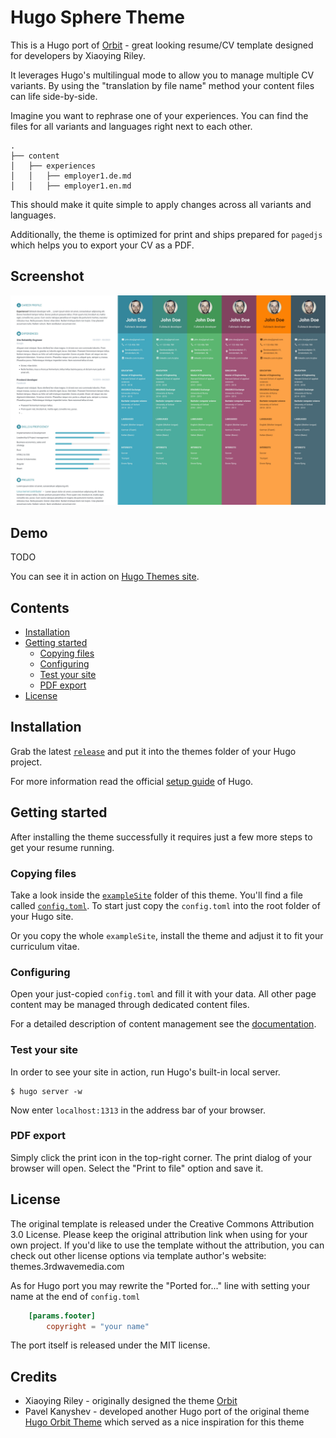 # Hugo Sphere Theme

This is a Hugo port of [Orbit](//github.com/xriley/Orbit-Theme) - great looking resume/CV template designed for developers by Xiaoying Riley.

It leverages Hugo's multilingual mode to allow you to manage multiple CV variants.
By using the "translation by file name" method your content files can life side-by-side.

Imagine you want to rephrase one of your experiences.
You can find the files for all variants and languages right next to each other.

```
.
├── content
│   ├── experiences
│   │   ├── employer1.de.md
│   │   ├── employer1.en.md

```

This should make it quite simple to apply changes across all variants and languages.

Additionally, the theme is optimized for print and ships prepared for `pagedjs` which helps you to export your CV as a PDF.

## Screenshot

![Sphere screenshot](/images/screenshot.jpg)

## Demo

TODO

You can see it in action on [Hugo Themes site](http://themes.gohugo.io/theme/hugo-sphere-theme/).

## Contents

- [Installation](#installation)
- [Getting started](#getting-started)
    - [Copying files](#copying-files)
    - [Configuring](#configuring)
    - [Test your site](#test-your-site)
    - [PDF export](#pdf-export)
- [License](#license)


## Installation

Grab the latest [`release`](//github.com/simne7/hugo-sphere-theme) and put it into the themes folder of your Hugo project.

For more information read the official [setup guide](//gohugo.io/overview/installing/) of Hugo.

## Getting started

After installing the theme successfully it requires just a few more steps to get your resume running.

### Copying files

Take a look inside the [`exampleSite`](//github.com/simne7/hugo-sphere-theme/tree/main/exampleSite) folder of this theme.
You'll find a file called [`config.toml`](//github.com/simne7/hugo-sphere-theme/blob/main/exampleSite/config.toml).
To start just copy the `config.toml` into the root folder of your Hugo site.

Or you copy the whole `exampleSite`, install the theme and adjust it to fit your curriculum vitae.

### Configuring

Open your just-copied `config.toml` and fill it with your data.
All other page content may be managed through dedicated content files.

For a detailed description of content management see the [documentation](//github.com/simne7/hugo-sphere-theme/blob/main/docs/index.md).

### Test your site

In order to see your site in action, run Hugo's built-in local server.

    $ hugo server -w

Now enter `localhost:1313` in the address bar of your browser.

### PDF export

Simply click the print icon in the top-right corner.
The print dialog of your browser will open.
Select the "Print to file" option and save it.


## License

The original template is released under the Creative Commons Attribution 3.0 License. Please keep the original attribution link when using for your own project. If you'd like to use the template without the attribution, you can check out other license options via template author's website: themes.3rdwavemedia.com

As for Hugo port you may rewrite the "Ported for..." line with setting your name at the end of `config.toml`

```toml
	[params.footer]
        copyright = "your name"
```

The port itself is released under the MIT license.


## Credits

- Xiaoying Riley - originally designed the theme [Orbit](//github.com/xriley/Orbit-Theme)
- Pavel Kanyshev - developed another Hugo port of the original theme [Hugo Orbit Theme]( https://github.com/aerohub/hugo-orbit-theme) which served as a nice inspiration for this theme
